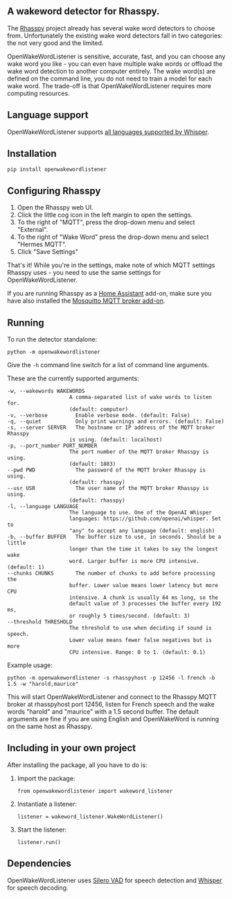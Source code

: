 ## A wakeword detector for Rhasspy.

The [Rhasspy](https://github.com/rhasspy/rhasspy) project already has several wake word detectors to choose from.
Unfortunately the existing wake word detectors fall in two categories: the not very good and the limited.

OpenWakeWordListener is sensitive, accurate, fast, and you can choose any wake word you like - you can even have multiple wake words or offload the wake word detection to another computer entirely. The wake word(s) are defined on the command line, you do not need to train a model for each wake word.
The trade-off is that OpenWakeWordListener requires more computing resources.

## Language support
OpenWakeWordListener supports [all languages supported by Whisper](https://raw.githubusercontent.com/openai/whisper/refs/heads/main/language-breakdown.svg).

## Installation
`pip install openwakewordlistener`

## Configuring Rhasspy
1. Open the Rhasspy web UI.
2. Click the little cog icon in the left margin to open the settings.
3. To the right of "MQTT", press the drop-down menu and select "External".
4. To the right of "Wake Word" press the drop-down menu and select "Hermes MQTT".
5. Click "Save Settings"

That's it! While you're in the settings, make note of which MQTT settings Rhasspy uses - you need to use the same settings for OpenWakeWordListener.

If you are running Rhasspy as a [Home Assistant](https://www.home-assistant.io/) add-on, make sure you have also installed the [Mosquitto MQTT broker add-on](https://github.com/home-assistant/addons/tree/master/mosquitto).

## Running
To run the detector standalone:

    python -m openwakewordlistener

Give the `-h` command line switch for a list of command line arguments.

These are the currently supported arguments:

    -w, --wakewords WAKEWORDS
                        A comma-separated list of wake words to listen for.
                        (default: computer)
    -v, --verbose         Enable verbose mode. (default: False)
    -q, --quiet           Only print warnings and errors. (default: False)
    -s, --server SERVER   The hostname or IP address of the MQTT broker Rhasspy
                        is using. (default: localhost)
    -p, --port_number PORT_NUMBER
                        The port number of the MQTT broker Rhasspy is using.
                        (default: 1883)
    --pwd PWD             The password of the MQTT broker Rhasspy is using.
                        (default: rhasspy)
    --usr USR             The user name of the MQTT broker Rhasspy is using.
                        (default: rhasspy)
    -l, --language LANGUAGE
                        The language to use. One of the OpenAI Whisper
                        languages: https://github.com/openai/whisper. Set to
                        "any" to accept any language (default: english)
    -b, --buffer BUFFER   The buffer size to use, in seconds. Should be a little
                        longer than the time it takes to say the longest wake
                        word. Larger buffer is more CPU intensive. (default: 1)
    --chunks CHUNKS       The number of chunks to add before processing the
                        buffer. Lower value means lower latency but more CPU
                        intensive. A chunk is usually 64 ms long, so the
                        default value of 3 processes the buffer every 192 ms,
                        or roughly 5 times/second. (default: 3)
    --threshold THRESHOLD
                        The threshold to use when deciding if sound is speech.
                        Lower value means fewer false negatives but is more
                        CPU intensive. Range: 0 to 1. (default: 0.1)

Example usage:

    python -m openwakewordlistener -s rhasspyhost -p 12456 -l french -b 1.5 -w "harold,maurice"

This will start OpenWakeWordListener and connect to the Rhasspy MQTT broker at rhasspyhost port 12456, listen for French speech and the wake words "harold" and "maurice" with a 1.5 second buffer.
The default arguments are fine if you are using English and OpenWakeWord is running on the same host as Rhasspy.

## Including in your own project

After installing the package, all you have to do is:

1. Import the package: 

    `from openwakewordlistener import wakeword_listener`
2. Instantiate a listener:

    `listener = wakeword_listener.WakeWordListener()`
3. Start the listener:

    `listener.run()`

## Dependencies
OpenWakeWordListener uses [Silero VAD](https://github.com/snakers4/silero-vad) for speech detection and [Whisper](https://github.com/openai/whisper) for speech decoding.


